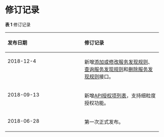 # 修订记录<a name="ZH-CN_TOPIC_0119206949"></a>

**表 1**  修订记录

<a name="table362916194354"></a>
<table><thead align="left"><tr id="row66291119183510"><th class="cellrowborder" valign="top" width="50%" id="mcps1.2.3.1.1"><p id="p77401240133520"><a name="p77401240133520"></a><a name="p77401240133520"></a>发布日期</p>
</th>
<th class="cellrowborder" valign="top" width="50%" id="mcps1.2.3.1.2"><p id="p1574014400350"><a name="p1574014400350"></a><a name="p1574014400350"></a>修订记录</p>
</th>
</tr>
</thead>
<tbody><tr id="row131381047202216"><td class="cellrowborder" valign="top" width="50%" headers="mcps1.2.3.1.1 "><p id="p6742644183416"><a name="p6742644183416"></a><a name="p6742644183416"></a>2018-12-4</p>
</td>
<td class="cellrowborder" valign="top" width="50%" headers="mcps1.2.3.1.2 "><p id="p1513913475227"><a name="p1513913475227"></a><a name="p1513913475227"></a>新增<a href="添加或修改服务发现规则.md">添加或修改服务发现规则</a>、<a href="查询服务发现规则.md">查询服务发现规则</a>和<a href="删除服务发现规则.md">删除服务发现规则</a>接口。</p>
</td>
</tr>
<tr id="row1744074219118"><td class="cellrowborder" valign="top" width="50%" headers="mcps1.2.3.1.1 "><p id="p15455184871120"><a name="p15455184871120"></a><a name="p15455184871120"></a>2018-09-13</p>
</td>
<td class="cellrowborder" valign="top" width="50%" headers="mcps1.2.3.1.2 "><p id="p181821855131117"><a name="p181821855131117"></a><a name="p181821855131117"></a>新增<a href="API授权项列表.md">API授权项列表</a>，支持细粒度授权功能。</p>
</td>
</tr>
<tr id="row762981913353"><td class="cellrowborder" valign="top" width="50%" headers="mcps1.2.3.1.1 "><p id="p12273154853518"><a name="p12273154853518"></a><a name="p12273154853518"></a>2018-06-28</p>
</td>
<td class="cellrowborder" valign="top" width="50%" headers="mcps1.2.3.1.2 "><p id="p12273648153511"><a name="p12273648153511"></a><a name="p12273648153511"></a>第一次正式发布。</p>
</td>
</tr>
</tbody>
</table>

